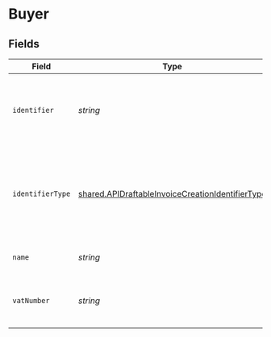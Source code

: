 # Buyer


## Fields

| Field                                                                                                                | Type                                                                                                                 | Required                                                                                                             | Description                                                                                                          |
| -------------------------------------------------------------------------------------------------------------------- | -------------------------------------------------------------------------------------------------------------------- | -------------------------------------------------------------------------------------------------------------------- | -------------------------------------------------------------------------------------------------------------------- |
| `identifier`                                                                                                         | *string*                                                                                                             | :heavy_minus_sign:                                                                                                   | Legal identifier of the business, such as its SIRET in France.                                                       |
| `identifierType`                                                                                                     | [shared.APIDraftableInvoiceCreationIdentifierType](../../models/shared/apidraftableinvoicecreationidentifiertype.md) | :heavy_minus_sign:                                                                                                   | Type of legal business identifier of the business, such as the SIRET in France.                                      |
| `name`                                                                                                               | *string*                                                                                                             | :heavy_minus_sign:                                                                                                   | Legal name of the business.                                                                                          |
| `vatNumber`                                                                                                          | *string*                                                                                                             | :heavy_minus_sign:                                                                                                   | The VAT number of the business, if European                                                                          |